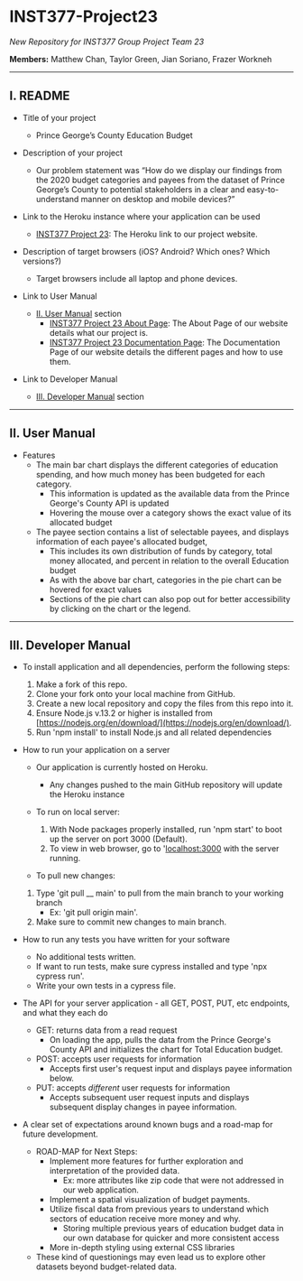 # <a id='header'></a> INST377-Project23

*New Repository for INST377 Group Project Team 23*

**Members:** Matthew Chan, Taylor Green, Jian Soriano, Frazer Workneh

---
## <a id='readme'></a>I. README

* Title of your project
    - Prince George’s County Education Budget
* Description of your project
    - Our problem statement was “How do we display our findings from the 2020 budget categories and payees from the dataset of Prince George’s County to potential stakeholders in a clear and easy-to-understand manner on desktop and mobile devices?”
    
* Link to the Heroku instance where your application can be used
   - [INST377 Project 23](https://inst377-project23.herokuapp.com/): The Heroku link to our project website.
   
* Description of target browsers (iOS? Android? Which ones? Which versions?)
   - Target browsers include all laptop and phone devices.
   
* Link to User Manual
   - [II. User Manual](#usermanual) section
      - [INST377 Project 23 About Page](https://inst377-project23.herokuapp.com/about.html): The About Page of our website details what our project is. 
      - [INST377 Project 23 Documentation Page](https://inst377-project23.herokuapp.com/doc.html): The Documentation Page of our website details the different pages and how to use them. 
   
* Link to Developer Manual
   - [III. Developer Manual](#devmanual) section

---
## <a id='usermanual'></a>II. User Manual

* Features
   - The main bar chart displays the different categories of education spending, and how much money has been budgeted for each category.
      - This information is updated as the available data from the Prince George's County API is updated
      - Hovering the mouse over a category shows the exact value of its allocated budget
   - The payee section contains a list of selectable payees, and displays information of each payee's allocated budget,
      - This includes its own distribution of funds by category, total money allocated, and percent in relation to the overall Education budget
      - As with the above bar chart, categories in the pie chart can be hovered for exact values
      - Sections of the pie chart can also pop out for better accessibility by clicking on the chart or the legend.
---
## <a id='devmanual'></a>III. Developer Manual

* To install application and all dependencies, perform the following steps:
    1. Make a fork of this repo.
    1. Clone your fork onto your local machine from GitHub.
    1. Create a new local repository and copy the files from this repo into it.
    1. Ensure Node.js v.13.2 or higher is installed from [https://nodejs.org/en/download/](https://nodejs.org/en/download/).
    1. Run 'npm install' to install Node.js and all related dependencies

* How to run your application on a server
   - Our application is currently hosted on Heroku.
      - Any changes pushed to the main GitHub repository will update the Heroku instance
   
   - To run on local server:
       1. With Node packages properly installed, run 'npm start' to boot up the server on port 3000 (Default).
       1. To view in web browser, go to '[localhost:3000](http://localhost:3000/) with the server running. 
   
   - To pull new changes:
   1. Type 'git pull __ main' to pull from the main branch to your working branch
      - Ex: 'git pull origin main'.
   1. Make sure to commit new changes to main branch.
   
* How to run any tests you have written for your software
   - No additional tests written.
   - If want to run tests, make sure cypress installed and type 'npx cypress run'.
   - Write your own tests in a cypress file.
   
* The API for your server application - all GET, POST, PUT, etc endpoints, and what they each do
   - GET: returns data from a read request
     - On loading the app, pulls the data from the Prince George's County API and initializes the chart for Total Education budget.
   - POST: accepts user requests for information
     - Accepts first user's request input and displays payee information below.
   - PUT: accepts *different* user requests for information
     - Accepts subsequent user request inputs and displays subsequent display changes in payee information.
   
* A clear set of expectations around known bugs and a road-map for future development.
   - ROAD-MAP for Next Steps: 
      - Implement more features for further exploration and interpretation of the provided data.
        - Ex: more attributes like zip code that were not addressed in our web application.
      - Implement a spatial visualization of budget payments. 
      - Utilize fiscal data from previous years to understand which sectors of education receive more money and why.
         - Storing multiple previous years of education budget data in our own database for quicker and more consistent access
      - More in-depth styling using external CSS libraries
   - These kind of questionings may even lead us to explore other datasets beyond budget-related data. 

